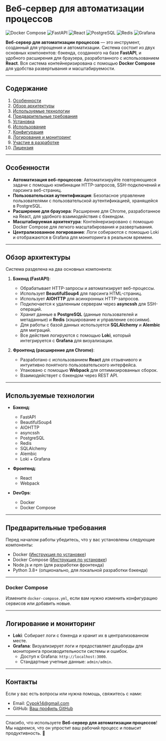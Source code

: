 # Веб-сервер для автоматизации процессов

![Docker Compose](https://img.shields.io/badge/docker-compose-blue?logo=docker)
![FastAPI](https://img.shields.io/badge/FastAPI-black?logo=fastapi)
![React](https://img.shields.io/badge/React-blue?logo=react)
![PostgreSQL](https://img.shields.io/badge/PostgreSQL-blue?logo=postgresql)
![Redis](https://img.shields.io/badge/Redis-red?logo=redis)
![Grafana](https://img.shields.io/badge/Grafana-purple?logo=grafana)

**Веб-сервер для автоматизации процессов** — это инструмент, созданный для упрощения и автоматизации. Система состоит из двух основных компонентов: бэкенда, созданного на базе **FastAPI**, и удобного расширения для браузера, разработанного с использованием **React**. Вся система контейнеризирована с помощью **Docker Compose** для удобства развертывания и масштабируемости.

---

## Содержание

1. [Особенности](#особенности)
2. [Обзор архитектуры](#обзор-архитектуры)
3. [Используемые технологии](#используемые-технологии)
4. [Предварительные требования](#предварительные-требования)
5. [Установка](#установка)
6. [Использование](#использование)
7. [Конфигурация](#конфигурация)
8. [Логирование и мониторинг](#логирование-и-мониторинг)
9. [Участие в разработке](#участие-в-разработке)
10. [Лицензия](#лицензия)

---

## Особенности

- **Автоматизация веб-процессов**: Автоматизируйте повторяющиеся задачи с помощью комбинации HTTP-запросов, SSH-подключений и парсинга веб-страниц.
- **Пользовательская аутентификация**: Безопасное управление пользователями с пользовательской аутентификацией, хранящейся в PostgreSQL.
- **Расширение для браузера**: Расширение для Chrome, разработанное на React, для удобного взаимодействия с бэкендом.
- **Масштабируемая архитектура**: Контейнеризировано с помощью Docker Compose для легкого масштабирования и развертывания.
- **Централизованное логирование**: Логи собираются с помощью Loki и отображаются в Grafana для мониторинга в реальном времени.

---

## Обзор архитектуры

Система разделена на два основных компонента:

1. **Бэкенд (FastAPI)**:
   - Обрабатывает HTTP-запросы и автоматизирует веб-процессы.
   - Использует **BeautifulSoup4** для парсинга HTML-страниц.
   - Использует **AIOHTTP** для асинхронных HTTP-запросов.
   - Подключается к удаленным серверам через **asyncssh** для SSH-операций.
   - Хранит данные в **PostgreSQL** (данные пользователей и метаданные) и **Redis** (кэширование и управление сессиями).
   - Для работы с базой данных используется **SQLAlchemy** и **Alembic** для миграций.
   - Все действия логируются с помощью **Loki**, который интегрируется с **Grafana** для визуализации.

2. **Фронтенд (расширение для Chrome)**:
   - Разработано с использованием **React** для отзывчивого и интуитивно понятного пользовательского интерфейса.
   - Упаковано с помощью **Webpack** для оптимизированных сборок.
   - Взаимодействует с бэкендом через REST API.

---

## Используемые технологии

- **Бэкенд**:
  - FastAPI
  - BeautifulSoup4
  - AIOHTTP
  - asyncssh
  - PostgreSQL
  - Redis
  - SQLAlchemy
  - Alembic
  - Loki + Grafana

- **Фронтенд**:
  - React
  - Webpack

- **DevOps**:
  - Docker
  - Docker Compose

---

## Предварительные требования

Перед началом работы убедитесь, что у вас установлены следующие компоненты:

- Docker ([Инструкция по установке](https://docs.docker.com/get-docker/))
- Docker Compose ([Инструкция по установке](https://docs.docker.com/compose/install/))
- Node.js и npm (для разработки фронтенда)
- Python 3.8+ (опционально, для локальной разработки бэкенда)

---

### Docker Compose

Измените `docker-compose.yml`, если вам нужно изменить конфигурацию сервисов или добавить новые.

---

## Логирование и мониторинг

- **Loki**: Собирает логи с бэкенда и хранит их в централизованном месте.
- **Grafana**: Визуализирует логи и предоставляет дашборды для мониторинга производительности системы и ошибок.
  - Доступ к Grafana: `http://localhost:3000`.
  - Стандартные учетные данные: `admin/admin`.

---

## Контакты

Если у вас есть вопросы или нужна помощь, свяжитесь с нами:

- Email: Cypok14@gmail.com
- GitHub: [Ваш профиль GitHub](https://github.com/Bakkovich)

---

Спасибо, что используете **Веб-сервер для автоматизации процессов**! Мы надеемся, что он упростит ваш рабочий процесс и повысит продуктивность. 🚀
